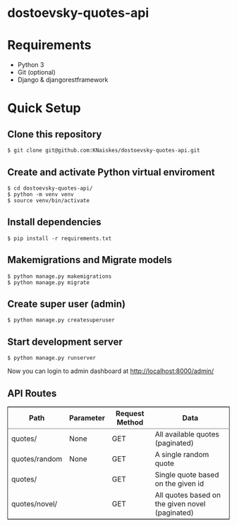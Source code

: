 # dostoevsky-quotes-api

# Requirements

- Python 3
- Git (optional)
- Django & djangorestframework

# Quick Setup

## Clone this repository

```
$ git clone git@github.com:KNaiskes/dostoevsky-quotes-api.git
```

## Create and activate Python virtual enviroment

```
$ cd dostoevsky-quotes-api/
$ python -m venv venv
$ source venv/bin/activate
```

## Install dependencies

```
$ pip install -r requirements.txt
```

## Makemigrations and Migrate models

```
$ python manage.py makemigrations
$ python manage.py migrate
```
## Create super user (admin)

```
$ python manage.py createsuperuser
```

## Start development server

```
$ python manage.py runserver
```

Now you can login to admin dashboard at [http://localhost:8000/admin/](http://localhost:8000/admin/)


## API Routes


<table border="2" cellspacing="0" cellpadding="6" rules="groups" frame="hsides">


<colgroup>
<col  class="org-left" />

<col  class="org-left" />

<col  class="org-left" />

<col  class="org-left" />
</colgroup>
<thead>
<tr>
<th scope="col" class="org-left">Path</th>
<th scope="col" class="org-left">Parameter</th>
<th scope="col" class="org-left">Request Method</th>
<th scope="col" class="org-left">Data</th>
</tr>
</thead>

<tbody>
<tr>
<td class="org-left">quotes/</td>
<td class="org-left">None</td>
<td class="org-left">GET</td>
<td class="org-left">All available quotes (paginated)</td>
</tr>


<tr>
<td class="org-left">quotes/random</td>
<td class="org-left">None</td>
<td class="org-left">GET</td>
<td class="org-left">A single random quote</td>
</tr>


<tr>
<td class="org-left">quotes/</td>
<td class="org-left"><pk></td>
<td class="org-left">GET</td>
<td class="org-left">Single quote based on the given id</td>
</tr>


<tr>
<td class="org-left">quotes/novel/</td>
<td class="org-left"><novel></td>
<td class="org-left">GET</td>
<td class="org-left">All quotes based on the given novel (paginated)</td>
</tr>
</tbody>
</table>
